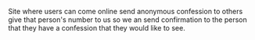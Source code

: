 Site where users can come online send anonymous confession to others give that person's number to us so we an send confirmation to the person that they have a confession that they would like to see.

